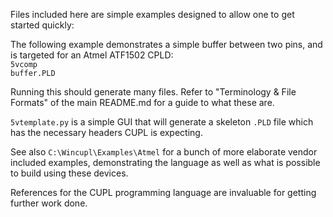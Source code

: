 Files included here are simple examples designed to allow one to get started quickly:

The following example demonstrates a simple buffer between two pins, and is targeted for an Atmel ATF1502 CPLD:<br>
<code>5vcomp buffer.PLD</code>

Running this should generate many files. Refer to "Terminology & File Formats" of the main README.md for a guide to what these are.

`5vtemplate.py` is a simple GUI that will generate a skeleton `.PLD` file which has the necessary headers CUPL is expecting.

See also `C:\Wincupl\Examples\Atmel` for a bunch of more elaborate vendor included examples, demonstrating the language as well as what is possible to build using these devices.

References for the CUPL programming language are invaluable for getting further work done.
